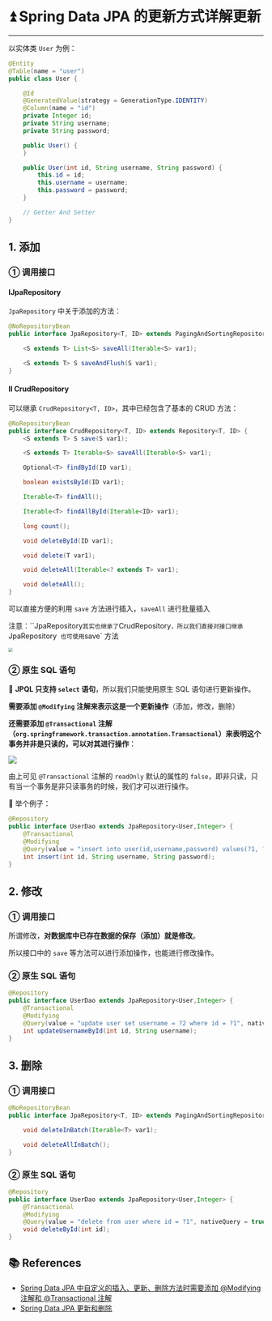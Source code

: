 # ⏫ Spring Data JPA 的更新方式详解更新

---

以实体类 `User` 为例：

```java
@Entity 
@Table(name = "user") 
public class User {

    @Id
    @GeneratedValue(strategy = GenerationType.IDENTITY)
    @Column(name = "id")
    private Integer id;
    private String username; 
    private String password;

    public User() {
    }

    public User(int id, String username, String password) {
        this.id = id;
        this.username = username;
        this.password = password;
    }

    // Getter And Setter
}
```

## 1. 添加

### ① 调用接口

#### ⅠJpaRepository

`JpaRepository` 中关于添加的方法：

```java
@NoRepositoryBean
public interface JpaRepository<T, ID> extends PagingAndSortingRepository<T, ID>, QueryByExampleExecutor<T> {

    <S extends T> List<S> saveAll(Iterable<S> var1);

    <S extends T> S saveAndFlush(S var1);
}
```

#### Ⅱ CrudRepository

可以继承 `CrudRepository<T, ID>`，其中已经包含了基本的 CRUD 方法：

```java
@NoRepositoryBean
public interface CrudRepository<T, ID> extends Repository<T, ID> {
    <S extends T> S save(S var1);

    <S extends T> Iterable<S> saveAll(Iterable<S> var1);

    Optional<T> findById(ID var1);

    boolean existsById(ID var1);

    Iterable<T> findAll();

    Iterable<T> findAllById(Iterable<ID> var1);

    long count();

    void deleteById(ID var1);

    void delete(T var1);

    void deleteAll(Iterable<? extends T> var1);

    void deleteAll();
}
```

可以直接方便的利用 `save` 方法进行插入，`saveAll` 进行批量插入

注意：``JpaRepository` 其实也继承了 `CrudRepository`，所以我们直接对接口继承 `JpaRepository`  也可使用 `save` 方法

<img src="https://cs-wiki.oss-cn-shanghai.aliyuncs.com/img/20200925121457.png" style="zoom:50%;" />

### ② 原生 SQL 语句

🚨 **JPQL 只支持 `select` 语句**，所以我们只能使用原生 SQL 语句进行更新操作。

**需要添加 `@Modifying` 注解来表示这是一个更新操作**（添加，修改，删除）

**还需要添加 `@Transactional` 注解（`org.springframework.transaction.annotation.Transactional`）来表明这个事务并非是只读的，可以对其进行操作**：

<img src="https://cs-wiki.oss-cn-shanghai.aliyuncs.com/img/20200826211320.png"  />

由上可见 `@Transactional` 注解的 `readOnly` 默认的属性的 `false`，即非只读，只有当一个事务是非只读事务的时候，我们才可以进行操作。

💬 举个例子：

```java
@Repository
public interface UserDao extends JpaRepository<User,Integer> {
    @Transactional
    @Modifying
    @Query(value = "insert into user(id,username,password) values(?1, ?2, ?3)", nativeQuery = true)
    int insert(int id, String username, String password);
}
```

## 2. 修改

### ① 调用接口

所谓修改，**对数据库中已存在数据的保存（添加）就是修改**。

所以接口中的 `save` 等方法可以进行添加操作，也能进行修改操作。

### ② 原生 SQL 语句

```java
@Repository
public interface UserDao extends JpaRepository<User,Integer> {
    @Transactional
    @Modifying
    @Query(value = "update user set username = ?2 where id = ?1", nativeQuery = true)
    int updateUsernameById(int id, String username);
}
```

## 3. 删除

### ① 调用接口

```java
@NoRepositoryBean
public interface JpaRepository<T, ID> extends PagingAndSortingRepository<T, ID>, QueryByExampleExecutor<T> {

    void deleteInBatch(Iterable<T> var1);

    void deleteAllInBatch();
}
```

### ② 原生 SQL 语句

```java
@Repository
public interface UserDao extends JpaRepository<User,Integer> {
    @Transactional
    @Modifying
    @Query(value = "delete from user where id = ?1", nativeQuery = true)
    void deleteById(int id);
}
```

## 📚 References

- [Spring Data JPA 中自定义的插入、更新、删除方法时需要添加 @Modifying 注解和 @Transactional 注解](https://blog.csdn.net/qq_43313914/article/details/105256647)
- [Spring Data JPA 更新和删除](https://blog.csdn.net/laokaizzz/article/details/81742524)